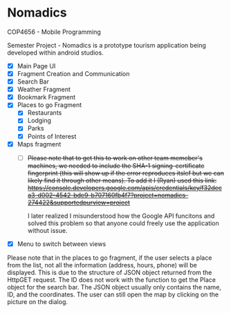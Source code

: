 # Nomadics

COP4656 - Mobile Programming

Semester Project - Nomadics is a prototype tourism application being developed within android studios.

- [X] Main Page UI
- [X] Fragment Creation and Communication
- [X] Search Bar
- [X] Weather Fragment
- [X] Bookmark Fragment
- [X] Places to go Fragment
  - [X] Restaurants
  - [X] Lodging
  - [X] Parks
  - [X] Points of Interest
- [X] Maps fragment
  - [ ] ~~Please note that to get this to work on other team memeber's machines, we needed to include the SHA-1 signing-certificate fingerprint (this will show up if the
	error reproduces itslef but we can likely find it through other means). To add it I (Ryan) used this link: https://console.developers.google.com/apis/credentials/key/f32deca3-d002-4542-bde9-b707160fb4f7?project=nomadics-274422&supportedpurview=project~~
	
	I later realized I misunderstood how the Google API funcitons and solved this problem so that anyone could freely use the application without issue.
- [X] Menu to switch between views

Please note that in the places to go fragment, if the user selects a place from the list, not all the information (address, hours, phone) will be displayed. 
This is due to the structure of JSON object returned from the HttpGET request. The ID does not work with the function to get the Place object for the search bar. 
The JSON object usually only contains the name, ID, and the coordinates. The user can still open the map by clicking on the picture on the dialog.
